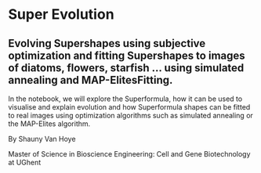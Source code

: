 # Super Evolution
## Evolving Supershapes using subjective optimization and fitting Supershapes to images of diatoms, flowers, starfish ... using simulated annealing and MAP-ElitesFitting.

In the notebook, we will explore the Superformula, how it can be used to visualise and explain evolution and how Superformula shapes can be fitted to real images using optimization algorithms such as simulated annealing or the MAP-Elites algorithm. 

By Shauny Van Hoye

Master of Science in Bioscience Engineering: Cell and Gene Biotechnology at UGhent
